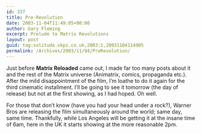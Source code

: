 ```yaml
---
id: 337
title: Pre-Revolution
date: 2003-11-04T11:49:05+00:00
author: Gary Fleming
excerpt: Prelude to Matrix Revolutions
layout: post
guid: tag:solitude.vkps.co.uk,2003:1,20031104114905
permalink: /Archives/2003/11/04/PreRevolution/
---
```

Just before **Matrix Reloaded** came out, I made far too many posts about it and the rest of the Matrix universe (Animatrix, comics, propaganda etc.). After the mild disappointment of the film, I&#8217;m loathe to do it again for the third cinematic installment. I&#8217;ll be going to see it tomorrow (the day of release) but not at the first showing, as I had hoped. Oh well.

For those that don&#8217;t know (have you had your head under a rock?), Warner Bros are releasing the film simultaneously around the world; same day, same time. Thankfully, while Los Angeles will be getting it at the insane time of 6am, here in the UK it starts showing at the more reasonable 2pm.